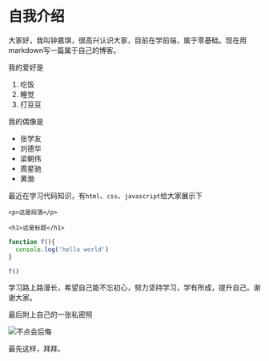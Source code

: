 # 自我介绍

大家好，我叫钟嘉琪，很高兴认识大家，目前在学前端，属于零基础。现在用markdown写一篇属于自己的博客。

我的爱好是
1. 吃饭
2. 睡觉
3. 打豆豆

我的偶像是
* 张学友
* 刘德华
* 梁朝伟
* 周星驰
* 黄渤

最近在学习代码知识，有`html`、`css`、`javascript`给大家展示下

    <p>这是段落</p>
    
    <h1>这是标题</h1>
    
    
```javascript
function f(){
  console.log('hello world')
}

f()
```
学习路上路漫长，希望自己能不忘初心，努力坚持学习，学有所成，提升自己。谢谢大家。

最后附上自己的一张私密照

![不点会后悔](https://gss0.bdstatic.com/94o3dSag_xI4khGkpoWK1HF6hhy/baike/whfpf%3D280%2C150%2C0/sign=eb8efdda3bd12f2ece50fd2029ffe75a/0b46f21fbe096b636646c25d01338744ebf8ac64.jpg)

最先这样，拜拜。
